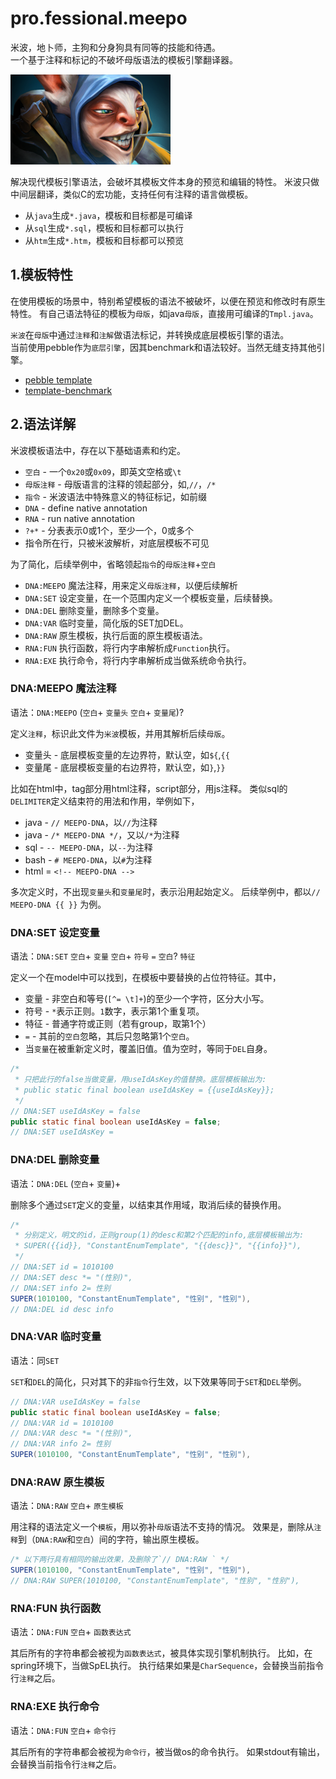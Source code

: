 # pro.fessional.meepo

米波，地卜师，主狗和分身狗具有同等的技能和待遇。  
一个基于注释和标记的不破坏母版语法的模板引擎翻译器。

![meepo](./meepo_full.png)

解决现代模板引擎语法，会破坏其模板文件本身的预览和编辑的特性。
米波只做中间层翻译，类似C的宏功能，支持任何有注释的语言做模板。

 * 从`java`生成`*.java`，模板和目标都是可编译
 * 从`sql`生成`*.sql`，模板和目标都可以执行
 * 从`htm`生成`*.htm`，模板和目标都可以预览

## 1.模板特性

在使用模板的场景中，特别希望模板的语法不被破坏，以便在预览和修改时有原生特性。
有自己语法特征的模板为`母版`，如java`母版`，直接用可编译的`Tmpl.java`。

`米波`在`母版`中通过`注释`和`注解`做语法标记，并转换成底层模板引擎的语法。  
当前使用pebble作为`底层引擎`，因其benchmark和语法较好。当然无缝支持其他引擎。

 * [pebble template](https://pebbletemplates.io/)
 * [template-benchmark](https://github.com/fizzed/template-benchmark)

## 2.语法详解

米波模板语法中，存在以下基础语素和约定。

 * `空白` - 一个`0x20`或`0x09`，即英文空格或`\t`
 * `母版注释` - 母版语言的注释的领起部分，如,`//`，`/*`
 * `指令` - 米波语法中特殊意义的特征标记，如前缀
 * `DNA` - define native annotation
 * `RNA` - run native annotation
 * `?+*` - 分表表示0或1个，至少一个，0或多个
 * 指令所在行，只被米波解析，对底层模板不可见

为了简化，后续举例中，省略领起`指令`的`母版注释`+`空白`

 * `DNA:MEEPO` 魔法注释，用来定义`母版注释`，以便后续解析
 * `DNA:SET` 设定变量，在一个范围内定义一个模板变量，后续替换。
 * `DNA:DEL` 删除变量，删除多个变量。
 * `DNA:VAR` 临时变量，简化版的SET加DEL。
 * `DNA:RAW` 原生模板，执行后面的原生模板语法。
 * `RNA:FUN` 执行函数，将行内字串解析成`Function`执行。
 * `RNA:EXE` 执行命令，将行内字串解析成当做系统命令执行。

### DNA:MEEPO 魔法注释

语法：`DNA:MEEPO` (`空白`+ `变量头` `空白`+ `变量尾`)?

定义`注释`，标识此文件为`米波`模板，并用其解析后续`母版`。

 * 变量头 - 底层模板变量的左边界符，默认空，如`${`,`{{`
 * 变量尾 - 底层模板变量的右边界符，默认空，如`}`,`}}`

比如在html中，tag部分用html注释，script部分，用js注释。
类似sql的`DELIMITER`定义结束符的用法和作用，举例如下，

 * java - `// MEEPO-DNA`，以`//`为注释
 * java - `/* MEEPO-DNA */`，又以`/*`为注释
 * sql -  `-- MEEPO-DNA`，以`--`为注释
 * bash -  `# MEEPO-DNA`，以`#`为注释
 * html = `<!-- MEEPO-DNA -->`

多次定义时，不出现`变量头`和`变量尾`时，表示沿用起始定义。
后续举例中，都以`// MEEPO-DNA {{ }}` 为例。

### DNA:SET 设定变量

语法：`DNA:SET` `空白`+ `变量` `空白`+ `符号` `=` `空白`? `特征`

定义一个在model中可以找到，在模板中要替换的占位符特征。其中，

 * 变量 - 非空白和等号(`[^= \t]+`)的至少一个字符，区分大小写。
 * 符号 - `*`表示正则。`1`数字，表示第1个重复项。
 * 特征 - 普通字符或正则（若有group，取第1个）
 * `=` - 其前的`空白`忽略，其后只忽略第1个`空白`。
 * 当`变量`在被重新定义时，覆盖旧值。值为空时，等同于`DEL`自身。

``` java
/* 
 * 只把此行的false当做变量，用useIdAsKey的值替换。底层模板输出为:
 * public static final boolean useIdAsKey = {{useIdAsKey}};
 */
// DNA:SET useIdAsKey = false
public static final boolean useIdAsKey = false;
// DNA:SET useIdAsKey =
```

### DNA:DEL 删除变量

语法：`DNA:DEL` (`空白`+ `变量`)+

删除多个通过`SET`定义的变量，以结束其作用域，取消后续的替换作用。

``` java
/* 
 * 分别定义，明文的id，正则group(1)的desc和第2个匹配的info,底层模板输出为:
 * SUPER({{id}}, "ConstantEnumTemplate", "{{desc}}", "{{info}}"),
 */
// DNA:SET id = 1010100
// DNA:SET desc *= "(性别)",
// DNA:SET info 2= 性别
SUPER(1010100, "ConstantEnumTemplate", "性别", "性别"),
// DNA:DEL id desc info
```

### DNA:VAR 临时变量

语法：同`SET`

`SET`和`DEL`的简化，只对其下的非`指令`行生效，以下效果等同于`SET`和`DEL`举例。

``` java
// DNA:VAR useIdAsKey = false
public static final boolean useIdAsKey = false;
// DNA:VAR id = 1010100
// DNA:VAR desc *= "(性别)",
// DNA:VAR info 2= 性别
SUPER(1010100, "ConstantEnumTemplate", "性别", "性别"),
```

### DNA:RAW 原生模板

语法：`DNA:RAW` `空白`+ `原生模板`

用注释的语法定义一个`模板`，用以弥补`母版`语法不支持的情况。
效果是，删除从`注释`到（`DNA:RAW`和`空白`）间的字符，输出原生模板。

``` java
/* 以下两行具有相同的输出效果，及删除了`// DNA:RAW ` */
SUPER(1010100, "ConstantEnumTemplate", "性别", "性别"),
// DNA:RAW SUPER(1010100, "ConstantEnumTemplate", "性别", "性别"),
```

### RNA:FUN 执行函数

语法：`DNA:FUN` `空白`+ `函数表达式`

其后所有的字符串都会被视为`函数表达式`，被具体实现引擎机制执行。
比如，在spring环境下，当做SpEL执行。
执行结果如果是`CharSequence`，会替换当前指令行`注释`之后。

### RNA:EXE 执行命令

语法：`DNA:FUN` `空白`+ `命令行`

其后所有的字符串都会被视为`命令行`，被当做os的命令执行。
如果stdout有输出，会替换当前指令行`注释`之后。

